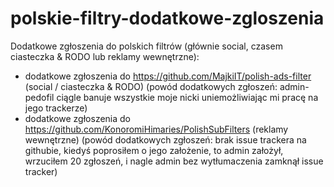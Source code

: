 # polskie-filtry-dodatkowe-zgloszenia
Dodatkowe zgłoszenia do polskich filtrów (głównie social, czasem ciasteczka &amp; RODO lub reklamy wewnętrzne):
- dodatkowe zgłoszenia do https://github.com/MajkiIT/polish-ads-filter (social / ciasteczka &amp; RODO) (powód dodatkowych zgłoszeń: admin-pedofil ciągle banuje wszystkie moje nicki uniemożliwiając mi pracę na jego trackerze)
- dodatkowe zgłoszenia do https://github.com/KonoromiHimaries/PolishSubFilters (reklamy wewnętrzne) (powód dodatkowych zgłoszeń: brak issue trackera na githubie, kiedyś poprosiłem o jego założenie, to admin założył, wrzuciłem 20 zgłoszeń, i nagle admin bez wytłumaczenia zamknął issue tracker)
